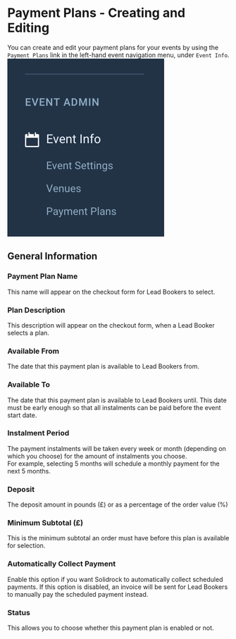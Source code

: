 # Payment Plans - Creating and Editing

You can create and edit your payment plans for your events by using the `Payment Plans` link in the left-hand event navigation menu, under `Event Info`.
![Payment Plan link location](../../.vuepress/public/images/payment-plans/PaymentPlanLink.png)

## General Information

### Payment Plan Name
This name will appear on the checkout form for Lead Bookers to select.

### Plan Description
This description will appear on the checkout form, when a Lead Booker selects a plan.

### Available From
The date that this payment plan is available to Lead Bookers from.

### Available To
The date that this payment plan is available to Lead Bookers until. This date must be early enough so that all instalments can be paid before the event start date.

### Instalment Period
The payment instalments will be taken every week or month (depending on which you choose) for the amount of instalments you choose.<br>
For example, selecting 5 months will schedule a monthly payment for the next 5 months.

### Deposit
The deposit amount in pounds (£) or as a percentage of the order value (%)

### Minimum Subtotal (£)
This is the minimum subtotal an order must have before this plan is available for selection.

### Automatically Collect Payment
Enable this option if you want Solidrock to automatically collect scheduled payments. If this option is disabled, an invoice will be sent for Lead Bookers to manually pay the scheduled payment instead.

### Status
This allows you to choose whether this payment plan is enabled or not. 

